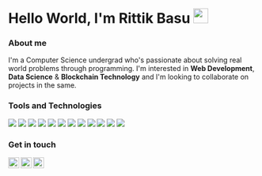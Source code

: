 # Hello World, I'm Rittik Basu <img src="https://raw.githubusercontent.com/MartinHeinz/MartinHeinz/master/wave.gif" width="30px" height="30px" />

### About me
I'm a Computer Science undergrad who's passionate about solving real world problems through programming. I'm interested in **Web Development**, **Data Science** & **Blockchain Technology** and I'm looking to collaborate on projects in the same.

### Tools and Technologies
![](https://img.shields.io/badge/Code-Python-informational?style=flat&logo=python&logoColor=yellow&color=blue)
![](https://img.shields.io/badge/Code-JavaScript-informational?style=flat&logo=javascript&logoColor=yellow&color=blue)
![](https://img.shields.io/badge/Web-HTML-informational?style=flat&logo=html5&logoColor=red&color=blue)
![](https://img.shields.io/badge/Web-CSS-informational?style=flat&logo=css3&logoColor=red&color=blue)
![](https://img.shields.io/badge/Database-SQLite-informational?style=flat&logo=sqlite&logoColor=blue&color=blue)
![](https://img.shields.io/badge/Database-Cloud_Firestore-informational?style=flat&logo=firebase&logoColor=yellow&color=blue)
![](https://img.shields.io/badge/Database-NoSQL-informational?style=flat&logo=nosql&logoColor=white&color=blue)
![](https://img.shields.io/badge/Editor-VS_Code-informational?style=flat&logo=visualstudiocode&logoColor=blue&color=blue)
![](https://img.shields.io/badge/Editor-Jupyter_Notebook-informational?style=flat&logo=jupyter&logoColor=red&color=blue)
![](https://img.shields.io/badge/OS-Linux-informational?style=flat&logo=linux&logoColor=black&color=blue)
![](https://img.shields.io/badge/Tools-Firebase-informational?style=flat&logo=firebase&logoColor=yellow&color=blue)
![](https://img.shields.io/badge/Testing-Selenium-informational?style=flat&logo=selenium&logoColor=green&color=blue)

### Get in touch
<a href="https://discordapp.com/users/745638662875643955">
  <img align="left" alt="Rittik's Discord" width="22px" src="https://raw.githubusercontent.com/peterthehan/peterthehan/master/assets/discord.svg" />
</a>
<a href="https://twitter.com/_rittik">
  <img align="left" alt="Rittik Basu | Twitter" width="22px" src="https://raw.githubusercontent.com/peterthehan/peterthehan/master/assets/twitter.svg" />
</a>
<a href="https://www.linkedin.com/in/rittikbasu/">
  <img align="left" alt="Rittik's LinkedIN" width="22px" src="https://raw.githubusercontent.com/peterthehan/peterthehan/master/assets/linkedin.svg" />
</a>



